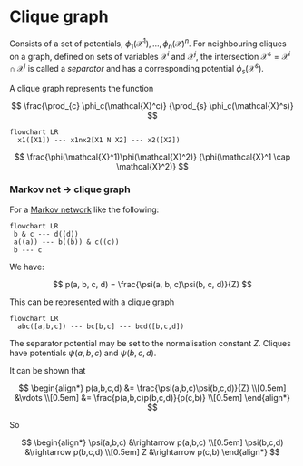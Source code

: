 # Clique graph

Consists of a set of potentials,
$\phi_1(\mathcal{X}^1), \ldots, \phi_n(\mathcal{X})^n$. For neighbouring cliques
on a graph, defined on sets of variables $\mathcal{X}^i$ and $\mathcal{X}^j$,
the intersection $\mathcal{X}^s = \mathcal{X}^i \cap \mathcal{X}^j$ is called a
*separator* and has a corresponding potential $\phi_s(\mathcal{X}^s)$.

A clique graph represents the function

$$
\frac{\prod_{c} \phi_c(\mathcal{X}^c)}
{\prod_{s} \phi_c(\mathcal{X}^s)}
$$

```mermaid
flowchart LR
  x1([X1]) --- x1nx2[X1 N X2] --- x2([X2])
```

$$
\frac{\phi(\mathcal{X}^1)\phi(\mathcal{X}^2)}
{\phi(\mathcal{X}^1 \cap \mathcal{X}^2)}
$$



### Markov net -> clique graph

For a [Markov network](202210201118.md) like the following:

```mermaid
flowchart LR
 b & c --- d((d))
 a((a)) --- b((b)) & c((c))
 b --- c
```

We have:

$$
p(a, b, c, d) = \frac{\psi(a, b, c)\psi(b, c, d)}{Z}
$$

This can be represented with a clique graph

```mermaid
flowchart LR
  abc([a,b,c]) --- bc[b,c] --- bcd([b,c,d])
```

The separator potential may be set to the normalisation constant $Z$. Cliques
have potentials $\psi(a,b,c)$ and $\psi(b,c,d)$.

It can be shown that

$$
\begin{align*}
p(a,b,c,d) &= \frac{\psi(a,b,c)\psi(b,c,d)}{Z} \\[0.5em]
&\vdots \\[0.5em]
&= \frac{p(a,b,c)p(b,c,d)}{p(c,b)} \\[0.5em]
\end{align*}
$$

So 

$$
\begin{align*}
\psi(a,b,c) &\rightarrow p(a,b,c) \\[0.5em]
\psi(b,c,d) &\rightarrow p(b,c,d) \\[0.5em]
Z &\rightarrow p(c,b)
\end{align*}
$$

